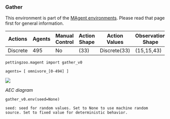 
### Gather

This environment is part of the [MAgent environments](magent). Please read that page first for general information.

| Actions  | Agents | Manual Control | Action Shape    | Action Values           | Observation Shape        | Observation Values |
|----------|--------|----------------|-----------------|-------------------------|--------------------------|--------------------|
| Discrete | 495    | No             | (33)         | Discrete(33)     | (15,15,43)             | [0,2]              |

`pettingzoo.magent import gather_v0`

`agents= [ omnivore_[0-494] ]`

![](docs/magent/magent_gather.gif)

*AEC diagram*

```
gather_v0.env(seed=None)
```

```
seed: seed for random values. Set to None to use machine random source. Set to fixed value for deterministic behavior.
```
